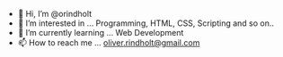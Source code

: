 - 👋 Hi, I’m @orindholt
- 👀 I’m interested in ... Programming, HTML, CSS, Scripting and so on..
- 🌱 I’m currently learning ... Web Development
- 📫 How to reach me ... oliver.rindholt@gmail.com

<!---
orindholt/orindholt is a ✨ special ✨ repository because its `README.md` (this file) appears on your GitHub profile.
You can click the Preview link to take a look at your changes.
--->
